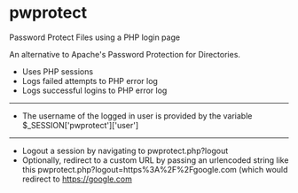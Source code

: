 # pwprotect
Password Protect Files using a PHP login page

An alternative to Apache's Password Protection for Directories.

+ Uses PHP sessions
+ Logs failed attempts to PHP error log
+ Logs successful logins to PHP error log

-------------------

+ The username of the logged in user is provided by the variable $_SESSION['pwprotect']['user']

-------------------

+ Logout a session by navigating to pwprotect.php?logout
+ Optionally, redirect to a custom URL by passing an urlencoded string like this pwprotect.php?logout=https%3A%2F%2Fgoogle.com (which would redirect to https://google.com

